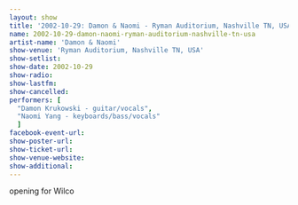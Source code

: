 ```yaml
---
layout: show
title: '2002-10-29: Damon & Naomi - Ryman Auditorium, Nashville TN, USA'
name: 2002-10-29-damon-naomi-ryman-auditorium-nashville-tn-usa
artist-name: 'Damon & Naomi'
show-venue: 'Ryman Auditorium, Nashville TN, USA'
show-setlist: 
show-date: 2002-10-29
show-radio: 
show-lastfm: 
show-cancelled: 
performers: [
  "Damon Krukowski - guitar/vocals",
  "Naomi Yang - keyboards/bass/vocals"
  ]
facebook-event-url: 
show-poster-url: 
show-ticket-url: 
show-venue-website: 
show-additional: 
---
```


opening for Wilco